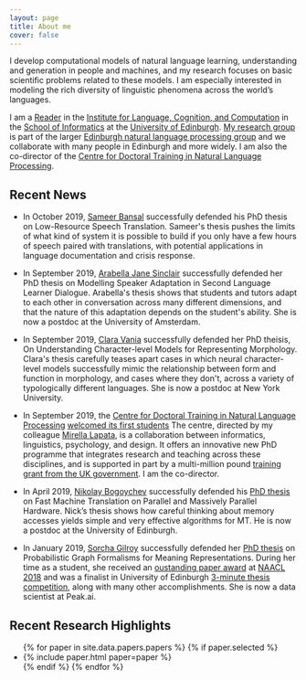```yaml
---
layout: page
title: About me
cover: false
---
```


I develop computational models of natural language learning, 
understanding and generation in people and machines, and my research 
focuses on basic scientific problems related to these models. I am 
especially interested in modeling the rich diversity of linguistic
phenomena across the world’s languages. 

I am a [Reader](https://en.wikipedia.org/wiki/Reader_(academic_rank))
in the [Institute for Language, Cognition, and Computation](http://web.inf.ed.ac.uk/ilcc)
in the [School of Informatics](http://web.inf.ed.ac.uk/)
at the [University of Edinburgh](https://www.ed.ac.uk/). 
[My research group](collaborators) is part of the larger 
[Edinburgh natural language processing group](http://groups.inf.ed.ac.uk/edinburghnlp/)
and we collaborate with many people in Edinburgh and more widely. 
I am also the co-director of the 
[Centre for Doctoral Training in Natural Language Processing](https://edinburghnlp.inf.ed.ac.uk/cdt/).


## Recent News
* In October 2019, [Sameer Bansal](https://0xsameer.github.io/)
successfully defended his PhD thesis on Low-Resource Speech Translation.
Sameer's thesis pushes the limits of what kind of system it is possible to 
build if you only  have a few hours of speech paired with translations, with
potential applications in language documentation and crisis response.

* In September 2019, [Arabella Jane Sinclair](https://staff.fnwi.uva.nl/a.j.sinclair/)
successfully defended her PhD thesis on Modelling Speaker Adaptation in Second 
Language Learner Dialogue. Arabella's thesis shows that students and tutors
adapt to each other in conversation across many different dimensions, and that
the nature of this adaptation depends on the student's ability. She is
now a postdoc at the University of Amsterdam.

* In September 2019, [Clara Vania](https://claravania.github.io/) successfully
defended her PhD theisis, On Understanding Character-level Models for Representing Morphology.
Clara's thesis carefully teases apart cases in which neural character-level
models successfully mimic the relationship between form and function in morphology,
and cases where they don't, across a variety of typologically different languages.
She is now a postdoc at New York University.

* In September 2019, the 
[Centre for Doctoral Training in Natural Language Processing](https://edin.ac/cdt-in-nlp)
[welcomed its first students](https://twitter.com/EdinburghNLP/status/1173630819652579338)
The centre, directed by my colleague [Mirella Lapata](http://homepages.inf.ed.ac.uk/mlap/),
is a collaboration between informatics, linguistics, psychology, and design.
It offers an innovative new PhD programme that integrates research and 
teaching across these disciplines, and is supported in part by a 
multi-million pound [training grant from the UK government](https://www.ukri.org/research/themes-and-programmes/ukri-cdts-in-artificial-intelligence/). I am 
the co-director. 

 * In April 2019, [Nikolay Bogoychev](https://nbogoychev.com/) successfully
defended his [PhD thesis](https://www.era.lib.ed.ac.uk/handle/1842/35886) on Fast Machine Translation on Parallel and 
Massively Parallel Hardware. Nick’s thesis shows how careful thinking about 
memory accesses yields simple and very effective algorithms for MT. He is 
now a postdoc at the University of Edinburgh.

* In January 2019, [Sorcha Gilroy](http://homepages.inf.ed.ac.uk/s1459276/) 
successfully defended her [PhD thesis](https://www.era.lib.ed.ac.uk/handle/1842/35606) on Probabilistic Graph Formalisms for
Meaning Representations. During her time as a student, she 
received an [oustanding paper award](https://naacl2018.wordpress.com/2018/04/11/outstanding-papers/)
at [NAACL 2018](http://naacl2018.org/) and was a finalist in University of Edinburgh 
[3-minute thesis competition](https://www.ed.ac.uk/institute-academic-development/postgraduate/doctoral/3mt/3mt-final),
along with many other accomplishments. She is now a data scientist at Peak.ai.

## Recent Research Highlights

<ul>
{% for paper in site.data.papers.papers %}
  {% if paper.selected %}
  <li>
  {% include paper.html paper=paper %}
  </li>
  {% endif %}
{% endfor %}
</ul>

